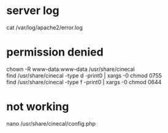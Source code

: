 # server log
cat /var/log/apache2/error.log  

# permission denied

chown -R www-data:www-data /usr/share/cinecal  
find /usr/share/cinecal -type d -print0 | xargs -0 chmod 0755  
find /usr/share/cinecal -type f -print0 | xargs -0 chmod 0644  

# not working
nano /usr/share/cinecal/config.php  
